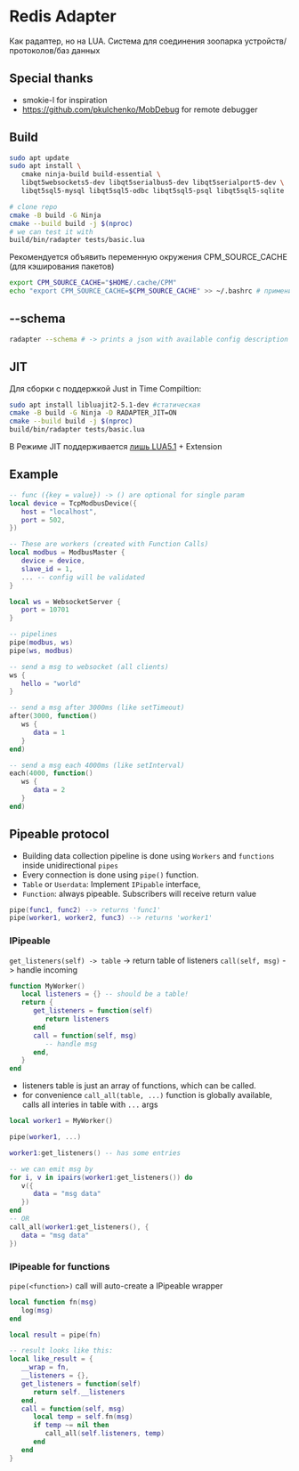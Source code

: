 # Redis Adapter

Как радаптер, но на LUA. Система для соединения зоопарка устройств/протоколов/баз данных

## Special thanks

* smokie-l for inspiration
* https://github.com/pkulchenko/MobDebug for remote debugger

## Build
```bash
sudo apt update
sudo apt install \
   cmake ninja-build build-essential \
   libqt5websockets5-dev libqt5serialbus5-dev libqt5serialport5-dev \
   libqt5sql5-mysql libqt5sql5-odbc libqt5sql5-psql libqt5sql5-sqlite

# clone repo
cmake -B build -G Ninja
cmake --build build -j $(nproc)
# we can test it with 
build/bin/radapter tests/basic.lua
```
Рекомендуется объявить переменную окружения CPM_SOURCE_CACHE (для кэширования пакетов)
```bash
export CPM_SOURCE_CACHE="$HOME/.cache/CPM"
echo "export CPM_SOURCE_CACHE=$CPM_SOURCE_CACHE" >> ~/.bashrc # применится после login
```

## --schema
```bash
radapter --schema # -> prints a json with available config description
```

## JIT
Для сборки с поддержкой Just in Time Compiltion:
```bash
sudo apt install libluajit2-5.1-dev #статическая 
cmake -B build -G Ninja -D RADAPTER_JIT=ON
cmake --build build -j $(nproc)
build/bin/radapter tests/basic.lua
```
В Режиме JIT поддерживается [лишь LUA5.1](https://luajit.org/extensions.html) + Extension

## Example
```lua
-- func ({key = value}) -> () are optional for single param
local device = TcpModbusDevice({
   host = "localhost",
   port = 502,
})

-- These are workers (created with Function Calls)
local modbus = ModbusMaster {
   device = device,
   slave_id = 1,
   ... -- config will be validated
}

local ws = WebsocketServer {    
   port = 10701
}

-- pipelines
pipe(modbus, ws)
pipe(ws, modbus)

-- send a msg to websocket (all clients)
ws {
   hello = "world"
}

-- send a msg after 3000ms (like setTimeout)
after(3000, function()
   ws {
      data = 1
   }
end)

-- send a msg each 4000ms (like setInterval)
each(4000, function()
   ws {
      data = 2
   }
end)


```

## Pipeable protocol

* Building data collection pipeline is done using `Workers` and `functions` inside unidirectional `pipes`
* Every connection is done using `pipe()` function.
* `Table` or `Userdata`: Implement `IPipable` interface,
* `Function`: always pipeable. Subscribers will receive return value

```lua
pipe(func1, func2) --> returns 'func1'
pipe(worker1, worker2, func3) --> returns 'worker1'
```

### IPipeable
`get_listeners(self) -> table` -> return table of listeners
`call(self, msg)` -> handle incoming
```lua
function MyWorker()
   local listeners = {} -- should be a table!
   return {
      get_listeners = function(self)
         return listeners
      end
      call = function(self, msg)
         -- handle msg
      end,
   }
end
```
* listeners table is just an array of functions, which can be called.
* for convenience `call_all(table, ...)` function is globally available, calls all interies in table with `...` args
```lua
local worker1 = MyWorker()

pipe(worker1, ...)

worker1:get_listeners() -- has some entries

-- we can emit msg by
for i, v in ipairs(worker1:get_listeners()) do
   v({
      data = "msg data"
   })
end
-- OR
call_all(worker1:get_listeners(), {
   data = "msg data"
})
```

### IPipeable for functions
`pipe(<function>)` call will auto-create a IPipeable wrapper

```lua
local function fn(msg)
   log(msg)
end

local result = pipe(fn) 

-- result looks like this:
local like_result = {
   __wrap = fn,
   __listeners = {},
   get_listeners = function(self)
      return self.__listeners
   end,
   call = function(self, msg)
      local temp = self.fn(msg)
      if temp ~= nil then
         call_all(self.listeners, temp)
      end
   end
}

```